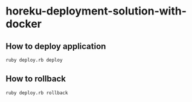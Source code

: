 # horeku-deployment-solution-with-docker

## How to deploy application

```sh
ruby deploy.rb deploy
```

## How to rollback


```sh
ruby deploy.rb rollback
